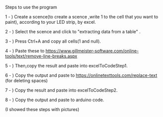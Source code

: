 Steps to use the program

1 - ) Create a scence(to create a scence ,write 1 to the cell that you want to paint), according to your LED strip, by excel. 

2 - ) Select the scence and click to "extracting data from a table" .

3 - ) Press Ctrl+A and copy all cells(1 and null).

4 - ) Paste these to https://www.gillmeister-software.com/online-tools/text/remove-line-breaks.aspx

5 - ) Then,copy the result and paste into excelToCodeStep1.

6 - ) Copy the output and paste to https://onlinetexttools.com/replace-text (for deleting spaces)

7 - ) Copy the result and paste into excelToCodeStep2.

8 - ) Copy the output and paste to arduino code.


(I showed these steps with pictures)
